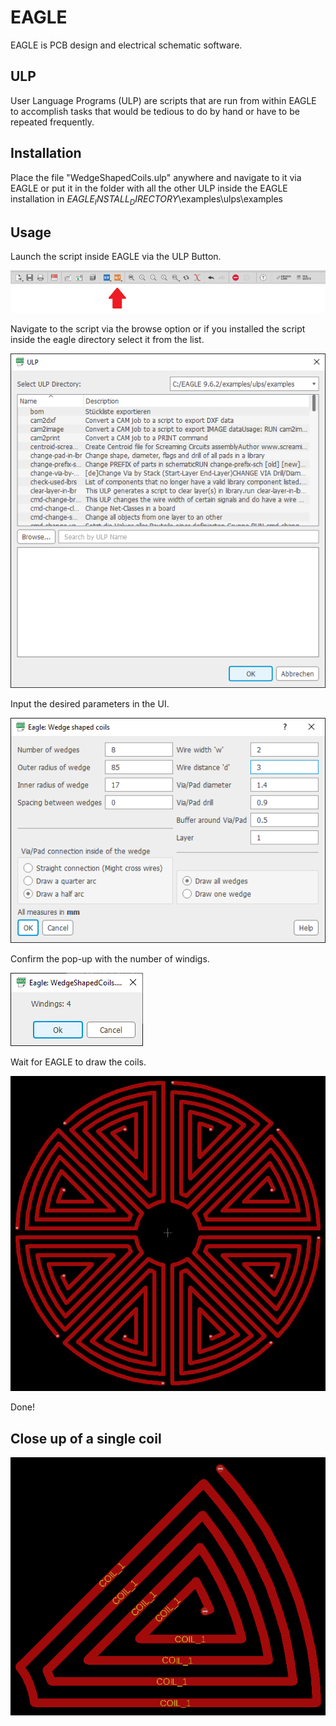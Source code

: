 # EAGLE

EAGLE is PCB design and electrical schematic software.

## ULP
User Language Programs (ULP) are scripts that are run from within EAGLE to accomplish tasks that would be tedious to do by hand or have to be repeated frequently.

## Installation
Place the file "WedgeShapedCoils.ulp" anywhere and navigate to it via EAGLE or put it in the folder with all the other ULP inside the EAGLE installation in $EAGLE_INSTALL_DIRECTORY$\examples\ulps\examples

## Usage
Launch the script inside EAGLE via the ULP Button.

![](images/ULP_Button.png)



Navigate to the script via the browse option or if you installed the script inside the eagle directory select it from the list.

![](images/ULP_Select.png)



Input the desired parameters in the UI.

![](images/UI_Screenshot2.png)



Confirm the pop-up with the number of windigs. 

![](images/WindingsConfirmation.png)



Wait for EAGLE to draw the coils.

![](images/ExampleLayout.png)


Done!


## Close up of a single coil
![](images/ExampleLayout2.png)
